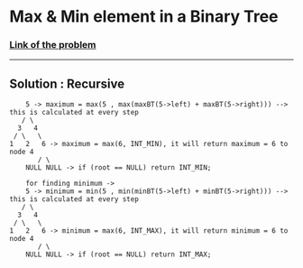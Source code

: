 # Max & Min element in a Binary Tree

### [Link of the problem](https://www.geeksforgeeks.org/problems/max-and-min-element-in-binary-tree/1?itm_source=geeksforgeeks&itm_medium=article&itm_campaign=practice_card)

---

## Solution  : Recursive 

        5 -> maximum = max(5 , max(maxBT(5->left) + maxBT(5->right))) --> this is calculated at every step
       / \
      3   4
     / \   \
    1   2   6 -> maximum = max(6, INT_MIN), it will return maximum = 6 to node 4
           / \
        NULL NULL -> if (root == NULL) return INT_MIN;
        
        for finding minimum ->
        5 -> minimum = min(5 , min(minBT(5->left) + minBT(5->right))) --> this is calculated at every step
       / \
      3   4
     / \   \
    1   2   6 -> minimum = max(6, INT_MAX), it will return minimum = 6 to node 4
           / \
        NULL NULL -> if (root == NULL) return INT_MAX;
